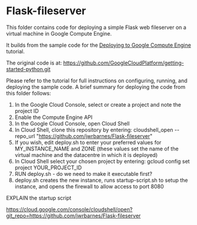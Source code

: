 # Flask-fileserver

 This folder contains code for deploying a simple Flask web fileserver on a virtual machine in
 Google Compute Engine.

 It builds from the sample code for the [Deploying to Google Compute Engine][tutorial-gce] tutorial. 
 
 The original code is at: https://github.com/GoogleCloudPlatform/getting-started-python.git

Please refer to the tutorial for full instructions on configuring, running,
and deploying the sample code. A brief summary for deploying the code from this folder follows:

1. In the Google Cloud Console, select or create a project and note the project ID
2. Enable the Compute Engine API
3. In the Google Cloud Console, open Cloud Shell
4. In Cloud Shell, clone this repository by entering: cloudshell_open --repo_url "https://github.com/jwrbarnes/Flask-fileserver"
5. If you wish, edit deploy.sh to enter your preferred values for MY_INSTANCE_NAME and ZONE
(these values set the name of the virtual machine and the datacentre in which it is deployed)
6. In Cloud Shell select your chosen project by entering: gcloud config set project YOUR_PROJECT_ID
7. RUN deploy.sh - do we need to make it executable first?
8. deploy.sh creates the new instance, runs startup-script.sh to setup the instance, and opens the firewall to allow access to port 8080

EXPLAIN the startup script


https://cloud.google.com/console/cloudshell/open?git_repo=https://github.com/jwrbarnes/Flask-fileserver

 [tutorial-gce]: https://cloud.google.com/python/tutorials/getting-started-on-compute-engine
